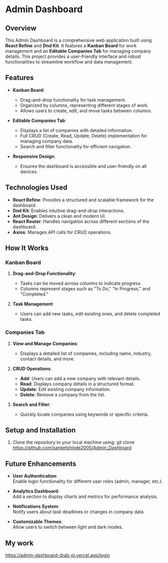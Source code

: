 # Admin Dashboard  

## Overview  
This Admin Dashboard is a comprehensive web application built using **React Refine** and **Dnd Kit**. It features a **Kanban Board** for work management and an **Editable Companies Tab** for managing company details. This project provides a user-friendly interface and robust functionalities to streamline workflow and data management.  

## Features  
- **Kanban Board**:  
  - Drag-and-drop functionality for task management.  
  - Organized by columns, representing different stages of work.  
  - Allows users to create, edit, and move tasks between columns.  

- **Editable Companies Tab**:  
  - Displays a list of companies with detailed information.  
  - Full CRUD (Create, Read, Update, Delete) implementation for managing company data.  
  - Search and filter functionality for efficient navigation.  

- **Responsive Design**:  
  - Ensures the dashboard is accessible and user-friendly on all devices.  

## Technologies Used  
- **React Refine**: Provides a structured and scalable framework for the dashboard.  
- **Dnd Kit**: Enables intuitive drag-and-drop interactions.  
- **Ant Design**: Delivers a clean and modern UI.  
- **React Router**: Handles navigation across different sections of the dashboard.  
- **Axios**: Manages API calls for CRUD operations.  

## How It Works  

### Kanban Board  
1. **Drag-and-Drop Functionality**:  
   - Tasks can be moved across columns to indicate progress.  
   - Columns represent stages such as "To Do," "In Progress," and "Completed."  

2. **Task Management**:  
   - Users can add new tasks, edit existing ones, and delete completed tasks.  

### Companies Tab  
1. **View and Manage Companies**:  
   - Displays a detailed list of companies, including name, industry, contact details, and more.  

2. **CRUD Operations**:  
   - **Add**: Users can add a new company with relevant details.  
   - **Read**: Displays company details in a structured format.  
   - **Update**: Edit existing company information.  
   - **Delete**: Remove a company from the list.  

3. **Search and Filter**:  
   - Quickly locate companies using keywords or specific criteria.  

## Setup and Installation  

1. Clone the repository to your local machine using:
git clone https://github.com/sanketshinde2005/Admin_Dashboard


## Future Enhancements  
- **User Authentication**:  
  Enable login functionality for different user roles (admin, manager, etc.).  

- **Analytics Dashboard**:  
  Add a section to display charts and metrics for performance analysis.  

- **Notifications System**:  
  Notify users about task deadlines or changes in company data.  

- **Customizable Themes**:  
  Allow users to switch between light and dark modes.


## My work 
https://admin-dashboard-drab-pi.vercel.app/login